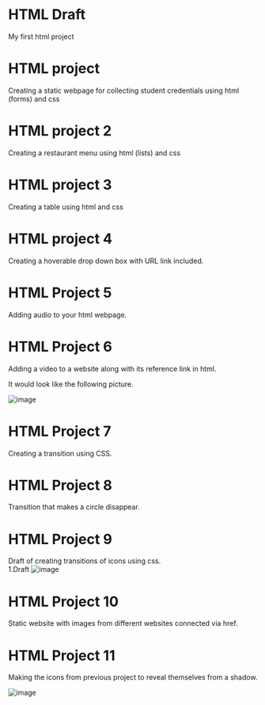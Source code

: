 

# HTML Draft
My first html project 

# HTML project

Creating a static webpage for collecting student credentials  using html (forms)  and css

# HTML project 2

Creating a restaurant menu using html (lists) and css

# HTML project 3

Creating a table using html and css

# HTML project 4

Creating  a hoverable drop down box with URL link included. 

# HTML Project 5

Adding audio to your html webpage.

# HTML Project 6

Adding a video to a website along with its reference link in html.

It would look like the following picture.

![image](https://github.com/Geus7/htmldraft/assets/137599918/84150080-67c4-4b32-ba31-624c06764974)

# HTML Project 7

Creating a transition using CSS.

# HTML Project 8

Transition that makes a circle disappear.

# HTML Project 9

Draft of creating transitions of icons using css.
<br>
 1.Draft
![image](https://github.com/Geus7/htmldraft/assets/137599918/211896ac-b89d-4280-90b5-ec0d0b1c706d)

# HTML Project 10

Static website with images from different websites connected via href.

# HTML Project 11

Making the icons from previous project to reveal themselves from a shadow.

![image](https://github.com/Geus7/htmldraft/assets/137599918/fc98518e-ec38-4a80-819a-4c062497d24a)



